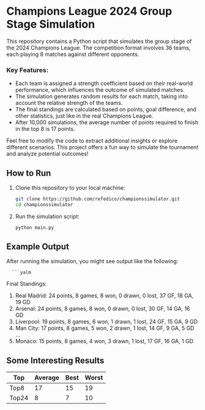# Champions League 2024 Group Stage Simulation

This repository contains a Python script that simulates the group stage of the 2024 Champions League. The competition format involves 36 teams, each playing 8 matches against different opponents.

### Key Features:
- Each team is assigned a strength coefficient based on their real-world performance, which influences the outcome of simulated matches.
- The simulation generates random results for each match, taking into account the relative strength of the teams.
- The final standings are calculated based on points, goal difference, and other statistics, just like in the real Champions League.
- After 10,000 simulations, the average number of points required to finish in the top 8 is 17 points.

Feel free to modify the code to extract additional insights or explore different scenarios. This project offers a fun way to simulate the tournament and analyze potential outcomes!

## How to Run

1. Clone this repository to your local machine:
   ```bash
   git clone https://github.com/refedico/championssimulator.git
   cd championssimulator
2. Run the simulation script:
   ```bash
   python main.py

## Example Output
After running the simulation, you might see output like the following:

      ```yalm
   Final Standings:
   1. Real Madrid: 24 points, 8 games, 8 won, 0 drawn, 0 lost, 37 GF, 18 GA, 19 GD
   2. Arsenal: 24 points, 8 games, 8 won, 0 drawn, 0 lost, 30 GF, 14 GA, 16 GD
   3. Liverpool: 19 points, 8 games, 6 won, 1 drawn, 1 lost, 24 GF, 15 GA, 9 GD
   4. Man City: 17 points, 8 games, 5 won, 2 drawn, 1 lost, 14 GF, 9 GA, 5 GD
   ...
   8. Monaco: 15 points, 8 games, 4 won, 3 drawn, 1 lost, 17 GF, 16 GA, 1 GD

## Some Interesting Results
| Top | Average | Best | Worst
|----------|-----------|-----------|-----------|
| Top8   | 17  | 15  |19  |
| Top24   | 8  | 7  |10  |

